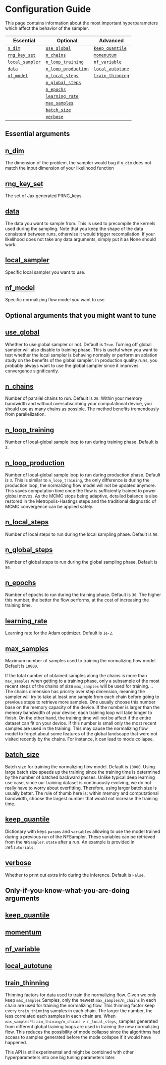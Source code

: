 Configuration Guide
===================

This page contains information about the most important hyperparameters which affect the behavior of the sampler.

| Essential                         | Optional                                  | Advanced                            |
| --------------------------------- | ----------------------------------------- | ----------------------------------- |
| [`n_dim`](#n_dim)                 | [`use_global`](#use_global)               | [`keep_quantile`](#keep_quantile)   |
| [`rng_key_set`](#rng_key_set)     | [`n_chains`](#n_chains)                   | [`momenutum`](#momenutum)           |
| [`local_sampler`](#local_sampler) | [`n_loop_training`](#n_loop_training)     | [`nf_variable`](#nf_variable)       |
| [`data`](#data)                   | [`n_loop_production`](#n_loop_production) | [`local_autotune`](#local_autotune) |
| [`nf_model`](#nf_model)           | [`n_local_steps`](#n_local_steps)         | [`train_thinning`](#train_thinning) |
|                                   | [`n_global_steps`](#n_global_steps)       |                                     |
|                                   | [`n_epochs`](#n_epochs)                   |                                     |
|                                   | [`learning_rate`](#learning_rate)         |                                     |
|                                   | [`max_samples`](#max_samples)             |                                     |
|                                   | [`batch_size`](#batch_size)               |                                     |
|                                   | [`verbose`](#verbose)                     |                                     |

Essential arguments
-------------------

## [n_dim](#n_dim)

The dimension of the problem, the sampler would bug if `n_dim` does not match the input dimension of your likelihood function

## [rng_key_set](#rng_key_set)

The set of Jax generated PRNG_keys.

## [data](#data)

The data you want to sample from. This is used to precompile the kernels used during the sampling.
Note that you keep the shape of the data consistent between runs, otherwise it would trigger recompilation.
If your likelihood does not take any data arguments, simply put it as None should work.

## [local_sampler](#local_sampler)

Specific local sampler you want to use.

## [nf_model](#nf_model)

Specific normalizing flow model you want to use.

Optional arguments that you might want to tune
----------------------------------------------

## [use_global](#use_global)

Whether to use global sampler or not. Default is ``True``.
Turning off global sampler will also disable to training phase.
This is useful when you want to test whether the local sampler is behaving normally or perform an ablation study on the benefits of the global sampler.
In production quality runs, you probably always want to use the global sampler since it improves convergence significantly.

## [n_chains](#n_chains)

Number of parallel chains to run. Default is ``20``.
Within your memory bandwidth and without oversubscribing your computational device, you should use as many chains as possible.
The method benefits tremendously from parallelization.

## [n_loop_training](#n_loop_training)

Number of local-global sample loop to run during training phase. Default is ``3``.

## [n_loop_production](#n_loop_production)

Number of local-global sample loop to run during production phase. Default is ``3``.
This is similar to ``n_loop_training``, the only difference is during the production loop, the normalizing flow model will not be updated anymore. This saves computation time once the flow is sufficiently trained to power global moves. As the MCMC stops being adaptive, detailed balance is also restored in the Metropolis-Hastings steps and the traditional diagnostic of MCMC convergence can be applied safely.

## [n_local_steps](#n_local_steps)

Number of local steps to run during the local sampling phase. Default is ``50``.

## [n_global_steps](#n_global_steps)

Number of global steps to run during the global sampling phase. Default is ``50``.

## [n_epochs](#n_epochs)

Number of epochs to run during the training phase. Default is ``30``.
The higher this number, the better the flow performs, at the cost of increasing the training time.

## [learning_rate](#learning_rate)

Learning rate for the Adam optimizer. Default is ``1e-2``.

## [max_samples](#max_samples)

Maximum number of samples used to training the normalizing flow model. Default is ``10000``.

If the total number of obtained samples along the chains is more than ``max_samples`` when getting to a training phase, only a subsample of the most recent steps of the chains of size ``max_samples`` will be used for training.
.. The chains dimension has priority over step dimension, meaning the sampler will try to take at least one sample from each chain before going to previous steps to retrieve more samples.
One usually choose this number base on the memory capacity of the device.
If the number is larger than the memory bandwidth of your device, each training loop will take longer to finish.
On the other hand, the training time will not be affect if the entire dataset can fit on your device.
If this number is small only the most recent samples are used in the training.
This may cause the normalizing flow model to forget about some features of the global landscape that were not visited recently by the chains. For instance, it can lead to mode collapse.

## [batch_size](#batch_size)

Batch size for training the normalizing flow model. Default is ``10000``.
Using large batch size speeds up the training since the training time is determined by the number of batched backward passes.
Unlike typical deep learning use case, since our training dataset is continuously evolving, we do not really have to worry about overfitting.
Therefore, using larger batch size is usually better.
The rule of thumb here is: within memory and computational bandwidth, choose the largest number that would not increase the training time.

## [keep_quantile](#keep_quantile)

Dictionary with keys ``params`` and ``variables`` allowing to use the model trained during a previous run of the NFSampler. These variables can be retrieved from the ``NFSampler.state`` after a run. An example is provided in :ref:`tutorials`.

## [verbose](#verbose)

Whether to print out extra info during the inference. Default is ``False``.

Only-if-you-know-what-you-are-doing arguments
---------------------------------------------

## [keep_quantile](#keep_quantile)

## [momentum](#momentum)

## [nf_variable](#nf_variable)

## [local_autotune](#local_autotune)

## [train_thinning](#train_thinning)

Thinning factors for data used to train the normalizing flow.
Given we only keep ``max_samples`` Samples, only the newest ``max_samples/n_chains`` in each chain are used for training the normalizing flow.
This thinning factor keep every ``train_thinning`` samples in each chain.
The larger the number, the less correlated each samples in each chain are.
When ``max_samples*train_thining/n_chains > n_local_steps``, samples generated from different global training loops are used in training the new normalizing flow.
This reduces the possibility of mode collapse since the algorithms had access to samples generated before the mode collapse if it would have happened.

This API is still experimental and might be combined with other hyperparameters into one big tuning parameters later.
